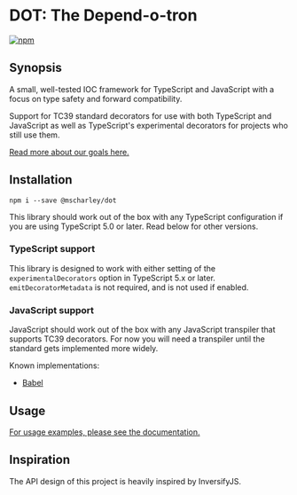 # DOT: The Depend-o-tron

[![npm](https://img.shields.io/npm/v/@mscharley/dot.svg)](https://www.npmjs.com/package/@mscharley/dot)

## Synopsis

A small, well-tested IOC framework for TypeScript and JavaScript with a focus on type safety and forward compatibility.

Support for TC39 standard decorators for use with both TypeScript and JavaScript as well as TypeScript's experimental decorators for projects who still use them.

[Read more about our goals here.](https://github.com/mscharley/dot/discussions/39)

## Installation

    npm i --save @mscharley/dot

This library should work out of the box with any TypeScript configuration if you are using TypeScript 5.0 or later. Read below for other versions.

### TypeScript support

This library is designed to work with either setting of the `experimentalDecorators` option in TypeScript 5.x or later. `emitDecoratorMetadata` is not required, and is not used if enabled.

### JavaScript support

JavaScript should work out of the box with any JavaScript transpiler that supports TC39 decorators. For now you will need a transpiler until the standard gets implemented more widely.

Known implementations:

- [Babel](https://babeljs.io/docs/babel-plugin-proposal-decorators)

## Usage

[For usage examples, please see the documentation.](https://mscharley.github.io/dot/docs/dot/_root/#example)

## Inspiration

The API design of this project is heavily inspired by InversifyJS.

[gh-contrib]: https://github.com/mscharley/dot/graphs/contributors
[gh-issues]: https://github.com/mscharley/dot/issues
[license]: https://github.com/mscharley/dot/blob/master/LICENSE
